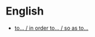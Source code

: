 <!-- generated by markdown-notes-tree -->

# English

<!-- optional markdown-notes-tree directory description starts here -->

<!-- optional markdown-notes-tree directory description ends here -->

* [to… / in order to… / so as to…](<to-in order to-so as to.md>)
